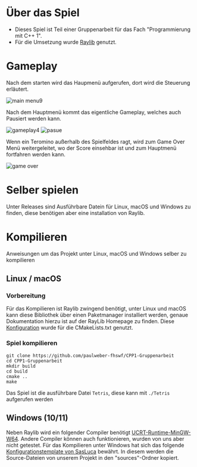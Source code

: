 # Über das Spiel

- Dieses Spiel ist Teil einer Gruppenarbeit für das Fach "Programmierung mit C++ 1".
- Für die Umsetzung wurde [Raylib](https://www.raylib.com) genutzt.

# Gameplay

Nach dem starten wird das Haupmenü aufgerufen, dort wird die Steuerung erläutert.

![main menu9](https://user-images.githubusercontent.com/115210873/213310343-14126373-2c6a-4857-a83a-fb283209bf2e.png)

Nach dem Hauptmenü kommt das eigentliche Gameplay, welches auch Pausiert werden kann.

![gameplay4](https://user-images.githubusercontent.com/115210873/213310403-123c51b4-7d14-404c-a5cc-8c6369941928.png)
![pasue](https://user-images.githubusercontent.com/115210873/213310532-639e4366-8329-418d-8a9f-9136deeadc62.png)

Wenn ein Teromino außerhalb des Spielfeldes ragt, wird zum Game Over Menü weitergeleitet, wo der Score einsehbar ist und zum Hauptmenü fortfahren werden kann.

![game over](https://user-images.githubusercontent.com/115210873/213310498-efa95bdb-7b03-46ea-8f9f-fca62612f0b3.png)

# Selber spielen

Unter Releases sind Ausführbare Datein für Linux, macOS und Windows zu finden, diese benötigen aber eine installation von Raylib.

# Kompilieren

Anweisungen um das Projekt unter Linux, macOS und Windows selber zu kompilieren

## Linux / macOS

### Vorbereitung

Für das Kompilieren ist Raylib zwingend benötigt, unter Linux und macOS kann diese Bibliothek über einen Paketmanager installiert werden, genaue Dokumentation hierzu ist auf der RayLib Homepage zu finden. 
Diese [Konfiguration](https://github.com/SjDuque/Raylib-CMake) wurde für die CMakeLists.txt genutzt.

### Spiel kompilieren

```
git clone https://github.com/paulweber-fhswf/CPP1-Gruppenarbeit
cd CPP1-Gruppenarbeit
mkdir build
cd build
cmake ..
make
```
Das Spiel ist die ausführbare Datei `Tetris`, diese kann mit `./Tetris` aufgerufen werden

## Windows (10/11)
Neben Raylib wird ein folgender Compiler benötigt [UCRT-Runtime-MinGW-W64](https://github.com/brechtsanders/winlibs_mingw/releases/download/12.2.0-15.0.6-10.0.0-ucrt-r3/winlibs-x86_64-posix-seh-gcc-12.2.0-llvm-15.0.6-mingw-w64ucrt-10.0.0-r3.7z). Andere Compiler können auch funktionieren, wurden von uns aber nicht getestet.
Für das Kompilieren unter Windows hat sich das folgende [Konfigurationstemplate von SasLuca](https://github.com/SasLuca/raylib-cmake-template) bewährt. In diesem werden die Source-Dateien von unserem Projekt in den "sources"-Ordner kopiert.

